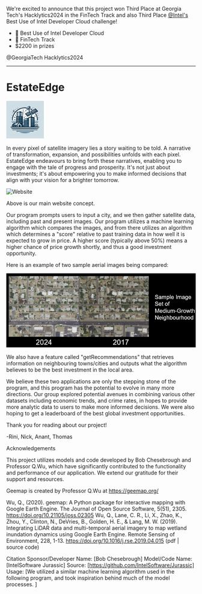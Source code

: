 We're excited to announce that this project won Third Place at Georgia Tech's Hacklytics2024 in the FinTech Track and also Third Place [@Intel's](https://pages.github.com/](https://github.com/intel)) Best Use of Intel Developer Cloud challenge!

- 🥉 Best Use of Intel Developer Cloud
- 🥉 FinTech Track
- $2200 in prizes

@GeorgiaTech Hacklytics2024

____________________________________________________________________________________________________________________________________________________________________________________

# EstateEdge

<img src="Estate.png" alt="Logo" width="100" height="100">

In every pixel of satellite imagery lies a story waiting to be told. A narrative of transformation, expansion, and possibilities unfolds with each pixel. EstateEdge endeavours to bring forth these narratives, enabling you to engage with the tale of progress and prosperity. It's not just about investments; it's about empowering you to make informed decisions that align with your vision for a brighter tomorrow.


![Website](Screenshot_2024-02-11_at_8.14.07_AM.png)

Above is our main website concept. 

Our program prompts users to input a city, and we then gather satellite data, including past and present images. Our program utilizes a machine learning algorithm which compares the images, and from there utilizes an algorithm which determines a "score" relative to past training data in how well it is expected to grow in price. A higher score (typically above 50%) means a higher chance of price growth shortly, and thus a good investment opportunity. 

Here is an example of two sample aerial images being compared:

![Sample](image.png)

We also have a feature called "getRecommendations" that retrieves information on neighbouring towns/cities and outputs what the algorithm believes to be the best investment in the local area. 

We believe these two applications are only the stepping stone of the program, and this program has the potential to evolve in many more directions. Our group explored potential avenues in combining various other datasets including economic trends, and crime rates, in hopes to provide more analytic data to users to make more informed decisions. We were also hoping to get a leaderboard of the best global investment opportunities.

Thank you for reading about our project!

-Rini, Nick, Anant, Thomas


Acknowledgements


This project utilizes models and code developed by Bob Chesebrough and Professor Q.Wu, which have significantly contributed to the functionality and performance of our application. We extend our gratitude for their support and resources.

Geemap is created by Professor Q.Wu at https://geemap.org/

Wu, Q., (2020). geemap: A Python package for interactive mapping with Google Earth Engine. The Journal of Open Source Software, 5(51), 2305. https://doi.org/10.21105/joss.02305
Wu, Q., Lane, C. R., Li, X., Zhao, K., Zhou, Y., Clinton, N., DeVries, B., Golden, H. E., & Lang, M. W. (2019). Integrating LiDAR data and multi-temporal aerial imagery to map wetland inundation dynamics using Google Earth Engine. Remote Sensing of Environment, 228, 1-13. https://doi.org/10.1016/j.rse.2019.04.015 (pdf | source code)

Citation
Sponsor/Developer Name: [Bob Chesebrough]
Model/Code Name: [IntelSoftware Jurassic]
Source: [https://github.com/IntelSoftware/Jurassic]
Usage: [We utilized a similar machine learning algorithm used in the following program, and took inspiration behind much of the model processes. ]

